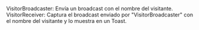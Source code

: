 VisitorBroadcaster: Envía un broadcast con el nombre del visitante.
VisitorReceiver: Captura el broadcast enviado por "VisitorBroadcaster" con el nombre del visitante y lo muestra en un Toast.

